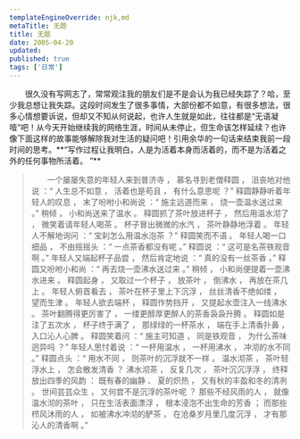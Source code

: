 ```yaml
---
templateEngineOverride: njk,md
metaTitle: 无题
title: 无题
date: 2005-04-20
updated:
published: true
tags: ['日常']
---
```

<div class="col-start-3 col-end-9">
　　很久没有写网志了，常常观注我的朋友们是不是会认为我已经失踪了？哈，至少我总想让我失踪。这段时间发生了很多事情，大部份都不如意，有很多想法，很多心情想要诉说，但却又不知从何说起，也许人生就是如此，往往都是“无语凝噎”吧！从今天开始继续我的网络生涯，时间从未停止，但生命该怎样延续？也许像下面这样的故事能够解除我对生活的疑问吧！引用余华的一句话来结束我前一段时间的思考。**“写作过程让我明白，人是为活着本身而活着的，而不是为活着之外的任何事物所活着。 ”**  

> 　　一个屡屡失意的年轻人来到普济寺 ， 慕名寻到老僧释圆 ， 沮丧地对他说 ：“ 人生总不如意 ， 活着也是苟且 ， 有什么意思呢 ？” 释圆静静听着年轻人的叹息 ， 末了吩咐小和尚说 ：“ 施主远道而来 ， 烧一壶温水送过来 。” 稍倾 ， 小和尚送来了温水 。 释圆抓了茶叶放进杯子 ， 然后用温水沏了 ， 微笑着请年轻人喝茶 。 杯子冒出微微的水汽 ， 茶叶静静地浮着 。 年轻人不解地询问 ：“ 宝刹怎么用温水泡茶 ？” 释圆笑而不语 。 年轻人喝一口细品 ， 不由摇摇头 ：“ 一点茶香都没有呢 。” 释圆说 ：“ 这可是名茶铁观音啊 。” 年轻人又端起杯子品尝 ， 然后肯定地说 ：“ 真的没有一丝茶香 。” 释圆又吩咐小和尚 ：“ 再去烧一壶沸水送过来 。” 稍倾 ， 小和尚便提着一壶沸水进来 。 释圆起身 ， 又取过一个杯子 ， 放茶叶 ， 倒沸水 ， 再放在茶几上 。 年轻人俯首看去 ， 茶叶在杯子里上下沉浮 ， 丝丝清香不绝如缕 ， 望而生津 。 年轻人欲去端杯 ， 释圆作势挡开 ， 又提起水壶注入一线沸水 。 茶叶翻腾得更厉害了 ， 一缕更醇厚更醉人的茶香袅袅升腾 。 释圆如是注了五次水 ， 杯子终于满了 ， 那绿绿的一杯茶水 ， 端在手上清香扑鼻 ， 入口沁人心脾 。 释圆笑着问 ：“ 施主可知道 ， 同是铁观音 ， 为什么茶味迥异吗 ？” 年轻人思忖着说 ：“ 一杯用温水 ， 一杯用沸水 ， 冲沏的水不同 。” 释圆点头 ：“ 用水不同 ， 则茶叶的沉浮就不一样 。 温水沏茶 ， 茶叶轻浮水上 ， 怎会散发清香 ？ 沸水沏茶 ， 反复几次 ， 茶叶沉沉浮浮 ， 终释放出四季的风韵 ： 既有春的幽静 、 夏的炽热 ， 又有秋的丰盈和冬的清冽 。 世间芸芸众生 ， 又何尝不是沉浮的茶叶呢 ？ 那些不经风雨的人 ， 就像温水沏的茶叶 ， 只在生活表面漂浮 ， 根本浸泡不出生命的芳香 ； 而那些栉风沐雨的人 ， 如被沸水冲沏的酽茶 ， 在沧桑岁月里几度沉浮 ， 才有那沁人的清香啊 。”
</div>
